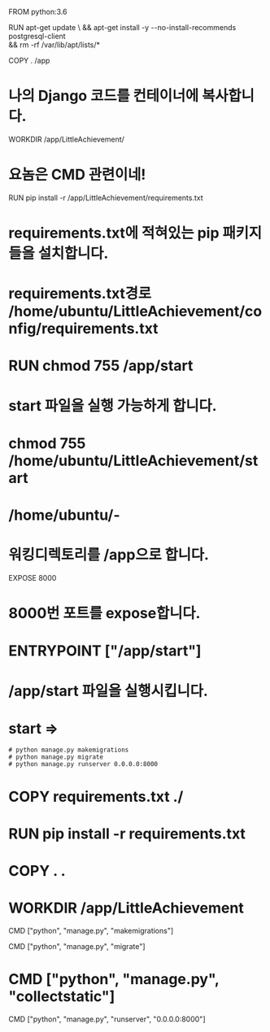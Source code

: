 FROM python:3.6

RUN apt-get update \ 
	&& apt-get install -y --no-install-recommends \
		postgresql-client \
	&& rm -rf /var/lib/apt/lists/*

COPY . /app
# 나의 Django 코드를 컨테이너에 복사합니다.

WORKDIR /app/LittleAchievement/
# 요놈은 CMD 관련이네!

RUN pip install -r /app/LittleAchievement/requirements.txt  
# requirements.txt에 적혀있는 pip 패키지들을 설치합니다.
# requirements.txt경로 /home/ubuntu/LittleAchievement/config/requirements.txt

# RUN chmod 755 /app/start  
# start 파일을 실행 가능하게 합니다.
# chmod 755 /home/ubuntu/LittleAchievement/start  

# /home/ubuntu/-
# 워킹디렉토리를 /app으로 합니다.

EXPOSE 8000  
# 8000번 포트를 expose합니다.

# ENTRYPOINT ["/app/start"]  
# /app/start 파일을 실행시킵니다.
# start => 
    # python manage.py makemigrations
    # python manage.py migrate
    # python manage.py runserver 0.0.0.0:8000



# COPY requirements.txt ./
# RUN pip install -r requirements.txt
# COPY . .
# WORKDIR /app/LittleAchievement

CMD ["python", "manage.py", "makemigrations"]

CMD ["python", "manage.py", "migrate"]

# CMD ["python", "manage.py", "collectstatic"]

CMD ["python", "manage.py", "runserver", "0.0.0.0:8000"]
